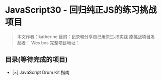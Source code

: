 # JavaScript30 - 回归纯正JS的练习挑战项目
> 本文作者：katherine
> 目的：记录和分享自己用原生JS实践
> 原挑战项目发起者： Wes bos
> 完整项目地址： 

## 目录(等待完成的项目)
- [×] JavaScript Drum Kit 指南
